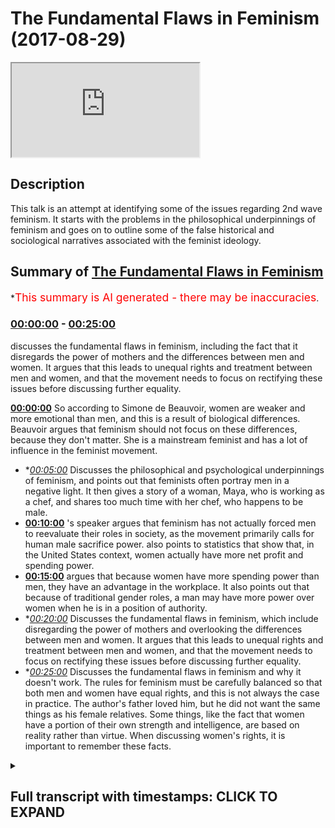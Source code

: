 # The Fundamental Flaws in Feminism (2017-08-29)

<iframe loading='lazy' src='https://www.youtube.com/embed/IKhIeCF1kPY'></iframe>

## Description

This talk is an attempt at identifying some of the issues regarding 2nd wave feminism. It starts with the problems in the  philosophical underpinnings of feminism and goes on to outline some of the false historical and sociological narratives associated with the feminist ideology.

## Summary of [The Fundamental Flaws in Feminism](https://www.youtube.com/watch?v=IKhIeCF1kPY)


*<span style="color:red; font-size:125%">This summary is AI generated - there may be inaccuracies</span>.

### [00:00:00](https://www.youtube.com/watch?v=IKhIeCF1kPY&t=0) - [00:25:00](https://www.youtube.com/watch?v=IKhIeCF1kPY&t=1500)

 discusses the fundamental flaws in feminism, including the fact that it disregards the power of mothers and the differences between men and women. It argues that this leads to unequal rights and treatment between men and women, and that the movement needs to focus on rectifying these issues before discussing further equality.

**[00:00:00](https://www.youtube.com/watch?v=IKhIeCF1kPY&t=0)** So according to Simone de Beauvoir, women are weaker and more emotional than men, and this is a result of biological differences. Beauvoir argues that feminism should not focus on these differences, because they don't matter. She is a mainstream feminist and has a lot of influence in the feminist movement.
* **[00:05:00](https://www.youtube.com/watch?v=IKhIeCF1kPY&t=300)* Discusses the philosophical and psychological underpinnings of feminism, and points out that feminists often portray men in a negative light. It then gives a story of a woman, Maya, who is working as a chef, and shares too much time with her chef, who happens to be male.
* **[00:10:00](https://www.youtube.com/watch?v=IKhIeCF1kPY&t=600)** 's speaker argues that feminism has not actually forced men to reevaluate their roles in society, as the movement primarily calls for human male sacrifice power. also points to statistics that show that, in the United States context, women actually have more net profit and spending power.
* **[00:15:00](https://www.youtube.com/watch?v=IKhIeCF1kPY&t=900)**  argues that because women have more spending power than men, they have an advantage in the workplace. It also points out that because of traditional gender roles, a man may have more power over women when he is in a position of authority.
* **[00:20:00](https://www.youtube.com/watch?v=IKhIeCF1kPY&t=1200)* Discusses the fundamental flaws in feminism, which include disregarding the power of mothers and overlooking the differences between men and women. It argues that this leads to unequal rights and treatment between men and women, and that the movement needs to focus on rectifying these issues before discussing further equality.
* **[00:25:00](https://www.youtube.com/watch?v=IKhIeCF1kPY&t=1500)* Discusses the fundamental flaws in feminism and why it doesn't work. The rules for feminism must be carefully balanced so that both men and women have equal rights, and this is not always the case in practice. The author's father loved him, but he did not want the same things as his female relatives. Some things, like the fact that women have a portion of their own strength and intelligence, are based on reality rather than virtue. When discussing women's rights, it is important to remember these facts.

<details><summary><h2>Full transcript with timestamps: CLICK TO EXPAND</h2></summary>

[0:00:03](https://youtu.be/IKhIeCF1kPY?t=3) so me also that he would you be  
[0:00:09](https://youtu.be/IKhIeCF1kPY?t=9) Authority Sweden is the most we're here  
[0:00:13](https://youtu.be/IKhIeCF1kPY?t=13) in Sweden obviously and it's the most  
[0:00:15](https://youtu.be/IKhIeCF1kPY?t=15) feministic country in the world  
[0:00:17](https://youtu.be/IKhIeCF1kPY?t=17) according to statistics let me just do  
[0:00:18](https://youtu.be/IKhIeCF1kPY?t=18) this as a matter of try to see what's  
[0:00:22](https://youtu.be/IKhIeCF1kPY?t=22) going on here put your hands up with  
[0:00:24](https://youtu.be/IKhIeCF1kPY?t=24) your families let's just okay let's get  
[0:00:35](https://youtu.be/IKhIeCF1kPY?t=35) started but I'm gonna read something out  
[0:00:37](https://youtu.be/IKhIeCF1kPY?t=37) ladies and gentlemen and we'll read  
[0:00:40](https://youtu.be/IKhIeCF1kPY?t=40) something now what I want you guys to do  
[0:00:43](https://youtu.be/IKhIeCF1kPY?t=43) are we to pay attention and I want you  
[0:00:47](https://youtu.be/IKhIeCF1kPY?t=47) to tell me whether you think what I'm  
[0:00:49](https://youtu.be/IKhIeCF1kPY?t=49) about to read out is sexist or not yeah  
[0:00:52](https://youtu.be/IKhIeCF1kPY?t=52) according to feminism are put into your  
[0:00:53](https://youtu.be/IKhIeCF1kPY?t=53) belief of feminism if you think I'm  
[0:00:56](https://youtu.be/IKhIeCF1kPY?t=56) about to read out a second story read  
[0:00:57](https://youtu.be/IKhIeCF1kPY?t=57) out if I say woman is more emotional  
[0:01:03](https://youtu.be/IKhIeCF1kPY?t=63) woman is more emotional nervous and  
[0:01:07](https://youtu.be/IKhIeCF1kPY?t=67) irritable and usually can manifest  
[0:01:10](https://youtu.be/IKhIeCF1kPY?t=70) serious psychological problems woman  
[0:01:15](https://youtu.be/IKhIeCF1kPY?t=75) have hormones which mean they are more  
[0:01:17](https://youtu.be/IKhIeCF1kPY?t=77) which way they have more stability and  
[0:01:20](https://youtu.be/IKhIeCF1kPY?t=80) less control make them more emotional  
[0:01:23](https://youtu.be/IKhIeCF1kPY?t=83) which is directly linked to vascular  
[0:01:25](https://youtu.be/IKhIeCF1kPY?t=85) variations palpitations redness and so  
[0:01:29](https://youtu.be/IKhIeCF1kPY?t=89) on and they are thus subject to  
[0:01:31](https://youtu.be/IKhIeCF1kPY?t=91) convulsive attacks Tears  
[0:01:33](https://youtu.be/IKhIeCF1kPY?t=93) nervous laughter hysterics woman is  
[0:01:36](https://youtu.be/IKhIeCF1kPY?t=96) weaker than man she has less muscular  
[0:01:40](https://youtu.be/IKhIeCF1kPY?t=100) strength fewer red blood cells a lesser  
[0:01:43](https://youtu.be/IKhIeCF1kPY?t=103) respiratory capacity she runs less  
[0:01:46](https://youtu.be/IKhIeCF1kPY?t=106) quickly lift  
[0:01:48](https://youtu.be/IKhIeCF1kPY?t=108) heavy weights there is practically no  
[0:01:50](https://youtu.be/IKhIeCF1kPY?t=110) sport in which she can compete with him  
[0:01:53](https://youtu.be/IKhIeCF1kPY?t=113) she cannot enter a fight with a man  
[0:01:57](https://youtu.be/IKhIeCF1kPY?t=117) added to that is instability lack of  
[0:02:00](https://youtu.be/IKhIeCF1kPY?t=120) control and fragility that we discussed  
[0:02:05](https://youtu.be/IKhIeCF1kPY?t=125) these are facts her grasp of the world  
[0:02:09](https://youtu.be/IKhIeCF1kPY?t=129) is thus more limited  
[0:02:13](https://youtu.be/IKhIeCF1kPY?t=133) chassé less firmness and perseverance in  
[0:02:16](https://youtu.be/IKhIeCF1kPY?t=136) the projects that she is also less able  
[0:02:19](https://youtu.be/IKhIeCF1kPY?t=139) to carry out my sense of my business  
[0:02:22](https://youtu.be/IKhIeCF1kPY?t=142) it sounds one as be honest it sounds  
[0:02:25](https://youtu.be/IKhIeCF1kPY?t=145) from a feministic perspective very  
[0:02:27](https://youtu.be/IKhIeCF1kPY?t=147) sexist but when you see who wrote this  
[0:02:30](https://youtu.be/IKhIeCF1kPY?t=150) it becomes quite interesting because the  
[0:02:33](https://youtu.be/IKhIeCF1kPY?t=153) person who wrote these things is Simone  
[0:02:37](https://youtu.be/IKhIeCF1kPY?t=157) de Beauvoir who wrote a book called the  
[0:02:39](https://youtu.be/IKhIeCF1kPY?t=159) second sex which is a French book which  
[0:02:41](https://youtu.be/IKhIeCF1kPY?t=161) is translated into many different  
[0:02:43](https://youtu.be/IKhIeCF1kPY?t=163) languages in 1949 sure Isis from page 42  
[0:02:47](https://youtu.be/IKhIeCF1kPY?t=167) to 46 47 you can look at this yourself  
[0:02:49](https://youtu.be/IKhIeCF1kPY?t=169) she's a feminist in fact not only any  
[0:02:50](https://youtu.be/IKhIeCF1kPY?t=170) feminists and not radical feminists for  
[0:02:53](https://youtu.be/IKhIeCF1kPY?t=173) she is a mainstream feminist which not  
[0:02:57](https://youtu.be/IKhIeCF1kPY?t=177) only laid the groundwork for other  
[0:03:02](https://youtu.be/IKhIeCF1kPY?t=182) feminists to come but she led thus the  
[0:03:06](https://youtu.be/IKhIeCF1kPY?t=186) erotic one philosophical underpinnings  
[0:03:08](https://youtu.be/IKhIeCF1kPY?t=188) of you could say even all of feminism in  
[0:03:11](https://youtu.be/IKhIeCF1kPY?t=191) a second way she is very very  
[0:03:13](https://youtu.be/IKhIeCF1kPY?t=193) influential in the feminist movement so  
[0:03:15](https://youtu.be/IKhIeCF1kPY?t=195) why would she say these things I mean it  
[0:03:17](https://youtu.be/IKhIeCF1kPY?t=197) sounds like she's going against women in  
[0:03:19](https://youtu.be/IKhIeCF1kPY?t=199) if I said this as a man and not promised  
[0:03:22](https://youtu.be/IKhIeCF1kPY?t=202) or qualified the fact that it was a  
[0:03:24](https://youtu.be/IKhIeCF1kPY?t=204) woman who said it was actually a main  
[0:03:26](https://youtu.be/IKhIeCF1kPY?t=206) feminist I could be attacked but the  
[0:03:29](https://youtu.be/IKhIeCF1kPY?t=209) reason why she says this and her  
[0:03:31](https://youtu.be/IKhIeCF1kPY?t=211) argument is as follows am how argument  
[0:03:36](https://youtu.be/IKhIeCF1kPY?t=216) is yes and this is the argument of  
[0:03:38](https://youtu.be/IKhIeCF1kPY?t=218) feminism okay the argument is yes there  
[0:03:42](https://youtu.be/IKhIeCF1kPY?t=222) are biological differences between men  
[0:03:44](https://youtu.be/IKhIeCF1kPY?t=224) and women we agree men are stronger  
[0:03:46](https://youtu.be/IKhIeCF1kPY?t=226) women are more emotional we understand  
[0:03:49](https://youtu.be/IKhIeCF1kPY?t=229) that for the most part is a true  
[0:03:51](https://youtu.be/IKhIeCF1kPY?t=231) statement she says we know that but her  
[0:03:53](https://youtu.be/IKhIeCF1kPY?t=233) argument is as follows ladies and  
[0:03:54](https://youtu.be/IKhIeCF1kPY?t=234) gentlemen you must know the  
[0:03:57](https://youtu.be/IKhIeCF1kPY?t=237) or feminism especially second wave  
[0:03:59](https://youtu.be/IKhIeCF1kPY?t=239) feminism the argument yes there are  
[0:04:01](https://youtu.be/IKhIeCF1kPY?t=241) differences however it doesn't matter  
[0:04:06](https://youtu.be/IKhIeCF1kPY?t=246) this is basically the other and why  
[0:04:09](https://youtu.be/IKhIeCF1kPY?t=249) doesn't it matter okay  
[0:04:10](https://youtu.be/IKhIeCF1kPY?t=250) the feminists will argue and this is  
[0:04:13](https://youtu.be/IKhIeCF1kPY?t=253) exactly her argument there is and this  
[0:04:15](https://youtu.be/IKhIeCF1kPY?t=255) is going to be a little bit complicated  
[0:04:17](https://youtu.be/IKhIeCF1kPY?t=257) but try your best to understand okay  
[0:04:20](https://youtu.be/IKhIeCF1kPY?t=260) try your best understand in philosophy  
[0:04:23](https://youtu.be/IKhIeCF1kPY?t=263) there's something called existentialism  
[0:04:25](https://youtu.be/IKhIeCF1kPY?t=265) and there's something called  
[0:04:27](https://youtu.be/IKhIeCF1kPY?t=267) essentialism okay so complicated  
[0:04:30](https://youtu.be/IKhIeCF1kPY?t=270) essentialism is the fact that you have  
[0:04:34](https://youtu.be/IKhIeCF1kPY?t=274) certain characteristics  
[0:04:35](https://youtu.be/IKhIeCF1kPY?t=275) it could be biological it could be  
[0:04:37](https://youtu.be/IKhIeCF1kPY?t=277) spiritual it could be whatever  
[0:04:39](https://youtu.be/IKhIeCF1kPY?t=279) characteristics that are part of you as  
[0:04:41](https://youtu.be/IKhIeCF1kPY?t=281) a human being  
[0:04:41](https://youtu.be/IKhIeCF1kPY?t=281) and your function is a result of those  
[0:04:46](https://youtu.be/IKhIeCF1kPY?t=286) things which are endowed to you they're  
[0:04:48](https://youtu.be/IKhIeCF1kPY?t=288) things that you have yet exist actualism  
[0:04:52](https://youtu.be/IKhIeCF1kPY?t=292) is the idea that you have to kind of  
[0:04:54](https://youtu.be/IKhIeCF1kPY?t=294) make your own purpose in life  
[0:04:56](https://youtu.be/IKhIeCF1kPY?t=296) this objective is your purpose in life  
[0:04:58](https://youtu.be/IKhIeCF1kPY?t=298) yeah so essentialism is that you act  
[0:05:01](https://youtu.be/IKhIeCF1kPY?t=301) according to what your your composition  
[0:05:04](https://youtu.be/IKhIeCF1kPY?t=304) is your essential composition and  
[0:05:07](https://youtu.be/IKhIeCF1kPY?t=307) existentialism as you make your own  
[0:05:09](https://youtu.be/IKhIeCF1kPY?t=309) purpose you make your own subjective  
[0:05:11](https://youtu.be/IKhIeCF1kPY?t=311) purpose and this is especially on Paul  
[0:05:15](https://youtu.be/IKhIeCF1kPY?t=315) Sartre exists tension is among other  
[0:05:16](https://youtu.be/IKhIeCF1kPY?t=316) people the feminist movement and the  
[0:05:20](https://youtu.be/IKhIeCF1kPY?t=320) philosophy the philosophy of feminism is  
[0:05:23](https://youtu.be/IKhIeCF1kPY?t=323) based really on intersectionality which  
[0:05:24](https://youtu.be/IKhIeCF1kPY?t=324) means we don't care about the  
[0:05:26](https://youtu.be/IKhIeCF1kPY?t=326) differences between man and woman for  
[0:05:28](https://youtu.be/IKhIeCF1kPY?t=328) the most part which are biological or  
[0:05:31](https://youtu.be/IKhIeCF1kPY?t=331) emotional or psychological despite those  
[0:05:33](https://youtu.be/IKhIeCF1kPY?t=333) differences there should be equality  
[0:05:35](https://youtu.be/IKhIeCF1kPY?t=335) gender status understanding yet despite  
[0:05:39](https://youtu.be/IKhIeCF1kPY?t=339) those differences there should be  
[0:05:40](https://youtu.be/IKhIeCF1kPY?t=340) equality but the question will come  
[0:05:42](https://youtu.be/IKhIeCF1kPY?t=342) first question we have a right to ask as  
[0:05:44](https://youtu.be/IKhIeCF1kPY?t=344) critical thinkers never write to us as  
[0:05:47](https://youtu.be/IKhIeCF1kPY?t=347) question why why should we follow  
[0:05:52](https://youtu.be/IKhIeCF1kPY?t=352) something subjective and why should we  
[0:05:57](https://youtu.be/IKhIeCF1kPY?t=357) disregard the essential properties of  
[0:05:59](https://youtu.be/IKhIeCF1kPY?t=359) things why should we disregard the  
[0:06:01](https://youtu.be/IKhIeCF1kPY?t=361) differences between men and women  
[0:06:03](https://youtu.be/IKhIeCF1kPY?t=363) why what proof do you have of that  
[0:06:05](https://youtu.be/IKhIeCF1kPY?t=365) what's the reason for that what's the  
[0:06:07](https://youtu.be/IKhIeCF1kPY?t=367) logic behind it and there are questions  
[0:06:12](https://youtu.be/IKhIeCF1kPY?t=372) that you could ask wouldn't it mean you  
[0:06:14](https://youtu.be/IKhIeCF1kPY?t=374) can ask is it the case is it possible  
[0:06:16](https://youtu.be/IKhIeCF1kPY?t=376) that when you strip men and women from  
[0:06:19](https://youtu.be/IKhIeCF1kPY?t=379) Delos a paternal / maternal instinct  
[0:06:21](https://youtu.be/IKhIeCF1kPY?t=381) meaning a man's what psychological of to  
[0:06:25](https://youtu.be/IKhIeCF1kPY?t=385) be a father or mother's want to be a  
[0:06:27](https://youtu.be/IKhIeCF1kPY?t=387) mother and you strip them away from  
[0:06:29](https://youtu.be/IKhIeCF1kPY?t=389) these notions would that have an effect  
[0:06:31](https://youtu.be/IKhIeCF1kPY?t=391) on them cycling these are saying if  
[0:06:35](https://youtu.be/IKhIeCF1kPY?t=395) you're saying that children sorry if  
[0:06:38](https://youtu.be/IKhIeCF1kPY?t=398) you're saying that your essence your  
[0:06:40](https://youtu.be/IKhIeCF1kPY?t=400) biological essence is not really we  
[0:06:42](https://youtu.be/IKhIeCF1kPY?t=402) don't care about it so long as equality  
[0:06:45](https://youtu.be/IKhIeCF1kPY?t=405) is oh so much footage is concerned the  
[0:06:47](https://youtu.be/IKhIeCF1kPY?t=407) question is why  
[0:06:48](https://youtu.be/IKhIeCF1kPY?t=408) now here's another point de Beauvoir the  
[0:06:52](https://youtu.be/IKhIeCF1kPY?t=412) same woman  
[0:06:52](https://youtu.be/IKhIeCF1kPY?t=412) and this is why personally I cannot  
[0:06:55](https://youtu.be/IKhIeCF1kPY?t=415) identify with feminism I'll tell you the  
[0:06:57](https://youtu.be/IKhIeCF1kPY?t=417) reason because of these things she  
[0:07:00](https://youtu.be/IKhIeCF1kPY?t=420) paints a picture of males men males not  
[0:07:04](https://youtu.be/IKhIeCF1kPY?t=424) just males in the human species but  
[0:07:06](https://youtu.be/IKhIeCF1kPY?t=426) males everywhere as actually inheriting  
[0:07:10](https://youtu.be/IKhIeCF1kPY?t=430) a kind of original sin or finger man let  
[0:07:12](https://youtu.be/IKhIeCF1kPY?t=432) me say where she writes talking about  
[0:07:15](https://youtu.be/IKhIeCF1kPY?t=435) mammals she goes the most concrete and  
[0:07:17](https://youtu.be/IKhIeCF1kPY?t=437) most individual life life is found in  
[0:07:19](https://youtu.be/IKhIeCF1kPY?t=439) mammals the split of the two vital  
[0:07:20](https://youtu.be/IKhIeCF1kPY?t=440) moments maintaining and creating takes  
[0:07:22](https://youtu.be/IKhIeCF1kPY?t=442) place definitively in the separation of  
[0:07:23](https://youtu.be/IKhIeCF1kPY?t=443) the sexes it is branching out and  
[0:07:25](https://youtu.be/IKhIeCF1kPY?t=445) considering marching out only in  
[0:07:28](https://youtu.be/IKhIeCF1kPY?t=448) vertebrates the mothers has the closest  
[0:07:30](https://youtu.be/IKhIeCF1kPY?t=450) connection to her offspring while the  
[0:07:31](https://youtu.be/IKhIeCF1kPY?t=451) father is more interested the whole  
[0:07:34](https://youtu.be/IKhIeCF1kPY?t=454) organism of the female is adapted to and  
[0:07:36](https://youtu.be/IKhIeCF1kPY?t=456) determined by the servitude of maternity  
[0:07:38](https://youtu.be/IKhIeCF1kPY?t=458) while sexual promotive is the interest  
[0:07:39](https://youtu.be/IKhIeCF1kPY?t=459) of the male mimicking Annie she say  
[0:07:42](https://youtu.be/IKhIeCF1kPY?t=462) males by nature wanted to an email by  
[0:07:44](https://youtu.be/IKhIeCF1kPY?t=464) nature not just human beings but  
[0:07:46](https://youtu.be/IKhIeCF1kPY?t=466) generally they want to they're by nature  
[0:07:49](https://youtu.be/IKhIeCF1kPY?t=469) yeah dominating they put women in  
[0:07:52](https://youtu.be/IKhIeCF1kPY?t=472) servitude positions we have to change  
[0:07:54](https://youtu.be/IKhIeCF1kPY?t=474) that you understand so what we have to  
[0:07:57](https://youtu.be/IKhIeCF1kPY?t=477) accept as men if you want to be  
[0:07:58](https://youtu.be/IKhIeCF1kPY?t=478) now you have to accept that you are born  
[0:08:01](https://youtu.be/IKhIeCF1kPY?t=481) as an oppressor by nature you're born as  
[0:08:05](https://youtu.be/IKhIeCF1kPY?t=485) a bad man just by virtue of being a male  
[0:08:09](https://youtu.be/IKhIeCF1kPY?t=489) that you have a prerogative  
[0:08:11](https://youtu.be/IKhIeCF1kPY?t=491) which means you you're going to want to  
[0:08:12](https://youtu.be/IKhIeCF1kPY?t=492) suppress a woman and in whatever which  
[0:08:15](https://youtu.be/IKhIeCF1kPY?t=495) way this is the kind of thing that  
[0:08:17](https://youtu.be/IKhIeCF1kPY?t=497) Simone de Beauvoir is trying to espouse  
[0:08:19](https://youtu.be/IKhIeCF1kPY?t=499) so the question here really is is this  
[0:08:23](https://youtu.be/IKhIeCF1kPY?t=503) substantiated psychologically  
[0:08:26](https://youtu.be/IKhIeCF1kPY?t=506) philosophically emotionally and  
[0:08:27](https://youtu.be/IKhIeCF1kPY?t=507) economically another thing could be this  
[0:08:30](https://youtu.be/IKhIeCF1kPY?t=510) and this is something I really want to  
[0:08:31](https://youtu.be/IKhIeCF1kPY?t=511) work because we talked about number one  
[0:08:33](https://youtu.be/IKhIeCF1kPY?t=513) the philosophical underpinnings of  
[0:08:35](https://youtu.be/IKhIeCF1kPY?t=515) feminism and the psychological  
[0:08:37](https://youtu.be/IKhIeCF1kPY?t=517) ramifications of it but a secondary  
[0:08:39](https://youtu.be/IKhIeCF1kPY?t=519) question are you guys with me yeah a  
[0:08:42](https://youtu.be/IKhIeCF1kPY?t=522) secondary question is has feminism  
[0:08:45](https://youtu.be/IKhIeCF1kPY?t=525) misinterpreted history come tell me so  
[0:08:49](https://youtu.be/IKhIeCF1kPY?t=529) yourself ma'am I want you to I'm gonna  
[0:08:50](https://youtu.be/IKhIeCF1kPY?t=530) give you a story let's make this total  
[0:08:53](https://youtu.be/IKhIeCF1kPY?t=533) more the story before we make the story  
[0:08:56](https://youtu.be/IKhIeCF1kPY?t=536) I want to say something one of the  
[0:08:57](https://youtu.be/IKhIeCF1kPY?t=537) things that feminism says and if you  
[0:08:59](https://youtu.be/IKhIeCF1kPY?t=539) look at almost any book of the second  
[0:09:01](https://youtu.be/IKhIeCF1kPY?t=541) wave one thing is common which is that  
[0:09:04](https://youtu.be/IKhIeCF1kPY?t=544) mothers wives their servants or slaves  
[0:09:07](https://youtu.be/IKhIeCF1kPY?t=547) Simone Simone de Beauvoir actually pulls  
[0:09:10](https://youtu.be/IKhIeCF1kPY?t=550) them slaves if you're a mother or if  
[0:09:12](https://youtu.be/IKhIeCF1kPY?t=552) you're a wife you are safe yes why  
[0:09:15](https://youtu.be/IKhIeCF1kPY?t=555) because you're in the house yeah you're  
[0:09:18](https://youtu.be/IKhIeCF1kPY?t=558) doing all the work of that man all right  
[0:09:20](https://youtu.be/IKhIeCF1kPY?t=560) good you're cooking for him you're  
[0:09:22](https://youtu.be/IKhIeCF1kPY?t=562) cleaning for him you know getting paid  
[0:09:23](https://youtu.be/IKhIeCF1kPY?t=563) for it okay you're a slave you're  
[0:09:26](https://youtu.be/IKhIeCF1kPY?t=566) looking after his children  
[0:09:28](https://youtu.be/IKhIeCF1kPY?t=568) you are a slave this is the feminist  
[0:09:31](https://youtu.be/IKhIeCF1kPY?t=571) narrative okay let me give you a story  
[0:09:36](https://youtu.be/IKhIeCF1kPY?t=576) imagine we have a woman what's the  
[0:09:38](https://youtu.be/IKhIeCF1kPY?t=578) popular Swedish name for almond given  
[0:09:46](https://youtu.be/IKhIeCF1kPY?t=586) that let's go with the chef's preference  
[0:09:48](https://youtu.be/IKhIeCF1kPY?t=588) is this actually alright come on Maya  
[0:09:51](https://youtu.be/IKhIeCF1kPY?t=591) and I share too much time with this  
[0:10:03](https://youtu.be/IKhIeCF1kPY?t=603) guy's so I'm is a popular feminist name  
[0:10:12](https://youtu.be/IKhIeCF1kPY?t=612) woman's name let's say you guys okay  
[0:10:15](https://youtu.be/IKhIeCF1kPY?t=615) listen to this I know she's at home now  
[0:10:19](https://youtu.be/IKhIeCF1kPY?t=619) yeah she has a husband and feels obliged  
[0:10:24](https://youtu.be/IKhIeCF1kPY?t=624) and in this context is a story should to  
[0:10:27](https://youtu.be/IKhIeCF1kPY?t=627) go out and work for her husband she has  
[0:10:30](https://youtu.be/IKhIeCF1kPY?t=630) to make the money in the house yeah the  
[0:10:32](https://youtu.be/IKhIeCF1kPY?t=632) husband stays home his name is Oliver  
[0:10:35](https://youtu.be/IKhIeCF1kPY?t=635) okay Oliver stays at home and Isaac is  
[0:10:43](https://youtu.be/IKhIeCF1kPY?t=643) the one who's making the money yes she  
[0:10:46](https://youtu.be/IKhIeCF1kPY?t=646) spends the money on her husband and the  
[0:10:48](https://youtu.be/IKhIeCF1kPY?t=648) children okay now a big siren is there  
[0:10:56](https://youtu.be/IKhIeCF1kPY?t=656) yeah and it is a big servant and it says  
[0:10:58](https://youtu.be/IKhIeCF1kPY?t=658) that there is a war going on and a lot  
[0:11:02](https://youtu.be/IKhIeCF1kPY?t=662) has to go out and all of the women and  
[0:11:05](https://youtu.be/IKhIeCF1kPY?t=665) society have to go out by force and  
[0:11:07](https://youtu.be/IKhIeCF1kPY?t=667) fight for the lives of the men okay they  
[0:11:12](https://youtu.be/IKhIeCF1kPY?t=672) have to go out she has to go and fight  
[0:11:14](https://youtu.be/IKhIeCF1kPY?t=674) for the lives of the men by force not  
[0:11:16](https://youtu.be/IKhIeCF1kPY?t=676) just as not an option she has to fight  
[0:11:18](https://youtu.be/IKhIeCF1kPY?t=678) for them Anna works in a coal mining  
[0:11:21](https://youtu.be/IKhIeCF1kPY?t=681) place you know the coal mining when you  
[0:11:23](https://youtu.be/IKhIeCF1kPY?t=683) go underneath and you train and every  
[0:11:25](https://youtu.be/IKhIeCF1kPY?t=685) time man is in that place rocks day for  
[0:11:29](https://youtu.be/IKhIeCF1kPY?t=689) me Anna they fought you know big rocks  
[0:11:33](https://youtu.be/IKhIeCF1kPY?t=693) so Anna's everyday she's at risk of  
[0:11:35](https://youtu.be/IKhIeCF1kPY?t=695) death anna has a friend called Lizzie  
[0:11:39](https://youtu.be/IKhIeCF1kPY?t=699) and she works in a garbage you know  
[0:11:42](https://youtu.be/IKhIeCF1kPY?t=702) cleaning garbage and she has lots of  
[0:11:45](https://youtu.be/IKhIeCF1kPY?t=705) problems hernia this  
[0:11:48](https://youtu.be/IKhIeCF1kPY?t=708) Anna goes back to her husband Oliver and  
[0:11:52](https://youtu.be/IKhIeCF1kPY?t=712) Oliver says to Haman you know I believe  
[0:11:55](https://youtu.be/IKhIeCF1kPY?t=715) I'm a slave in this relationship you  
[0:11:59](https://youtu.be/IKhIeCF1kPY?t=719) know you have all the power you're going  
[0:12:04](https://youtu.be/IKhIeCF1kPY?t=724) out there making all the money and you  
[0:12:10](https://youtu.be/IKhIeCF1kPY?t=730) have all the power  
[0:12:11](https://youtu.be/IKhIeCF1kPY?t=731) I'm a slave but then Anna says listen  
[0:12:18](https://youtu.be/IKhIeCF1kPY?t=738) actually I don't think that's right I  
[0:12:20](https://youtu.be/IKhIeCF1kPY?t=740) risk my life for this family how many  
[0:12:23](https://youtu.be/IKhIeCF1kPY?t=743) wars have we gone through I nearly died  
[0:12:26](https://youtu.be/IKhIeCF1kPY?t=746) in war Anna says and it goes on to say  
[0:12:30](https://youtu.be/IKhIeCF1kPY?t=750) the reason why I haven't got the finger  
[0:12:32](https://youtu.be/IKhIeCF1kPY?t=752) is because it was blown up by the enemy  
[0:12:34](https://youtu.be/IKhIeCF1kPY?t=754) in war Anna continues and Anna says in  
[0:12:42](https://youtu.be/IKhIeCF1kPY?t=762) fact all the money I make almost of at  
[0:12:46](https://youtu.be/IKhIeCF1kPY?t=766) least goes to you and the kids so how  
[0:12:49](https://youtu.be/IKhIeCF1kPY?t=769) can you be calling me a slave Oliver  
[0:12:52](https://youtu.be/IKhIeCF1kPY?t=772) when it's more likely that I am the  
[0:12:54](https://youtu.be/IKhIeCF1kPY?t=774) slave Anna says I'm giving you all my  
[0:13:00](https://youtu.be/IKhIeCF1kPY?t=780) money most of my money and I come home  
[0:13:05](https://youtu.be/IKhIeCF1kPY?t=785) try it because I've lifted lots of heavy  
[0:13:07](https://youtu.be/IKhIeCF1kPY?t=787) stuff and you're telling me that you're  
[0:13:09](https://youtu.be/IKhIeCF1kPY?t=789) my slave if you're a slave to me  
[0:13:11](https://youtu.be/IKhIeCF1kPY?t=791) how does that even make sense I'm the  
[0:13:13](https://youtu.be/IKhIeCF1kPY?t=793) one doing all the work in this  
[0:13:14](https://youtu.be/IKhIeCF1kPY?t=794) relationship Solomon says no y'all doing  
[0:13:19](https://youtu.be/IKhIeCF1kPY?t=799) all the work and he has got point look  
[0:13:20](https://youtu.be/IKhIeCF1kPY?t=800) I'm not looking after the kids I'm doing  
[0:13:23](https://youtu.be/IKhIeCF1kPY?t=803) a bill cleaning and cooking yeah for  
[0:13:25](https://youtu.be/IKhIeCF1kPY?t=805) some didn't work so I'm Suzy I  
[0:13:26](https://youtu.be/IKhIeCF1kPY?t=806) appreciate actually you're right what I  
[0:13:30](https://youtu.be/IKhIeCF1kPY?t=810) just described him I've described the  
[0:13:33](https://youtu.be/IKhIeCF1kPY?t=813) reality of the feminist movement whereby  
[0:13:36](https://youtu.be/IKhIeCF1kPY?t=816) the feminist movement has forced us to  
[0:13:39](https://youtu.be/IKhIeCF1kPY?t=819) reevaluate the roles of women in society  
[0:13:44](https://youtu.be/IKhIeCF1kPY?t=824) but has not forced us to reevaluate the  
[0:13:47](https://youtu.be/IKhIeCF1kPY?t=827) roles of men in society  
[0:13:52](https://youtu.be/IKhIeCF1kPY?t=832) the feminist movement is a movement  
[0:13:54](https://youtu.be/IKhIeCF1kPY?t=834) which calls human male sacrifice power  
[0:14:01](https://youtu.be/IKhIeCF1kPY?t=841) there's an interesting book written by  
[0:14:04](https://youtu.be/IKhIeCF1kPY?t=844) his name is Warren Ferran and he wrote  
[0:14:08](https://youtu.be/IKhIeCF1kPY?t=848) the myth of male power a lot of the  
[0:14:09](https://youtu.be/IKhIeCF1kPY?t=849) statistics indicate why I'm saying him  
[0:14:12](https://youtu.be/IKhIeCF1kPY?t=852) whorl  
[0:14:13](https://youtu.be/IKhIeCF1kPY?t=853) farad he says in the book that according  
[0:14:17](https://youtu.be/IKhIeCF1kPY?t=857) to his research she wrote this book in  
[0:14:18](https://youtu.be/IKhIeCF1kPY?t=858) 93 and then in 2001 he kind of done a  
[0:14:20](https://youtu.be/IKhIeCF1kPY?t=860) second copy whatever so he's constantly  
[0:14:22](https://youtu.be/IKhIeCF1kPY?t=862) looking at the statistics he says first  
[0:14:25](https://youtu.be/IKhIeCF1kPY?t=865) and foremost men if you look at okay  
[0:14:29](https://youtu.be/IKhIeCF1kPY?t=869) because feminists will say but looked as  
[0:14:30](https://youtu.be/IKhIeCF1kPY?t=870) a gender gap it men make more than women  
[0:14:32](https://youtu.be/IKhIeCF1kPY?t=872) in work and this has lots of problems he  
[0:14:35](https://youtu.be/IKhIeCF1kPY?t=875) says this is not true and you know why  
[0:14:36](https://youtu.be/IKhIeCF1kPY?t=876) he says it's not true he says you're  
[0:14:38](https://youtu.be/IKhIeCF1kPY?t=878) comparing the wrong things why are you  
[0:14:39](https://youtu.be/IKhIeCF1kPY?t=879) comparing the fact that a man is making  
[0:14:43](https://youtu.be/IKhIeCF1kPY?t=883) more than a woman as a gross income and  
[0:14:45](https://youtu.be/IKhIeCF1kPY?t=885) not comparing the fact that women have  
[0:14:49](https://youtu.be/IKhIeCF1kPY?t=889) more as net profit and spending money  
[0:14:51](https://youtu.be/IKhIeCF1kPY?t=891) and he said using statistics and his  
[0:14:54](https://youtu.be/IKhIeCF1kPY?t=894) books and he confides in his and knows  
[0:14:55](https://youtu.be/IKhIeCF1kPY?t=895) of his books that actually the United  
[0:14:57](https://youtu.be/IKhIeCF1kPY?t=897) States context a woman have more net  
[0:15:00](https://youtu.be/IKhIeCF1kPY?t=900) spending power than men factor have  
[0:15:02](https://youtu.be/IKhIeCF1kPY?t=902) fourteen thousand pounds per year  
[0:15:03](https://youtu.be/IKhIeCF1kPY?t=903) fourteen thousand dollars between and  
[0:15:05](https://youtu.be/IKhIeCF1kPY?t=905) men have ten thousand so he shows that  
[0:15:08](https://youtu.be/IKhIeCF1kPY?t=908) even if you go now to anymore that the  
[0:15:12](https://youtu.be/IKhIeCF1kPY?t=912) majority of the world is tailoring  
[0:15:14](https://youtu.be/IKhIeCF1kPY?t=914) woman's preferences why because women  
[0:15:17](https://youtu.be/IKhIeCF1kPY?t=917) have more spending power so that repeat  
[0:15:19](https://youtu.be/IKhIeCF1kPY?t=919) the people the advertisers and the  
[0:15:20](https://youtu.be/IKhIeCF1kPY?t=920) companies they have to facilitate for  
[0:15:23](https://youtu.be/IKhIeCF1kPY?t=923) women in otherwise he says women are too  
[0:15:25](https://youtu.be/IKhIeCF1kPY?t=925) big businesses like bosses because they  
[0:15:29](https://youtu.be/IKhIeCF1kPY?t=929) are shaping spending habits and shaping  
[0:15:33](https://youtu.be/IKhIeCF1kPY?t=933) the products are being sold because  
[0:15:37](https://youtu.be/IKhIeCF1kPY?t=937) obviously demand equals supply did the  
[0:15:39](https://youtu.be/IKhIeCF1kPY?t=939) supply of this is economics it's basic  
[0:15:41](https://youtu.be/IKhIeCF1kPY?t=941) economics and he says also that the  
[0:15:45](https://youtu.be/IKhIeCF1kPY?t=945) draft distorted him up into drugs or the  
[0:15:48](https://youtu.be/IKhIeCF1kPY?t=948) obligatory military service if it had  
[0:15:51](https://youtu.be/IKhIeCF1kPY?t=951) been imposed upon women every feminist  
[0:15:53](https://youtu.be/IKhIeCF1kPY?t=953) would say this is something  
[0:15:54](https://youtu.be/IKhIeCF1kPY?t=954) cannot be tolerated because why happen  
[0:15:57](https://youtu.be/IKhIeCF1kPY?t=957) you force women to fight like me just in  
[0:15:59](https://youtu.be/IKhIeCF1kPY?t=959) the same way I would argue that you can  
[0:16:01](https://youtu.be/IKhIeCF1kPY?t=961) force men to do that for all of  
[0:16:04](https://youtu.be/IKhIeCF1kPY?t=964) civilization and all of the countries of  
[0:16:06](https://youtu.be/IKhIeCF1kPY?t=966) humanity I don't know one country in the  
[0:16:09](https://youtu.be/IKhIeCF1kPY?t=969) whole of human history which has forced  
[0:16:12](https://youtu.be/IKhIeCF1kPY?t=972) women to fight and die for men I don't  
[0:16:15](https://youtu.be/IKhIeCF1kPY?t=975) know our country no one and you can  
[0:16:19](https://youtu.be/IKhIeCF1kPY?t=979) compare this with slavery well lie if  
[0:16:22](https://youtu.be/IKhIeCF1kPY?t=982) anything is going to be slavery is this  
[0:16:24](https://youtu.be/IKhIeCF1kPY?t=984) slaves black slaves that worked in  
[0:16:27](https://youtu.be/IKhIeCF1kPY?t=987) American cotton picking farms picking  
[0:16:30](https://youtu.be/IKhIeCF1kPY?t=990) cotton and risking their lives are more  
[0:16:32](https://youtu.be/IKhIeCF1kPY?t=992) closely correlated to those men in war  
[0:16:35](https://youtu.be/IKhIeCF1kPY?t=995) who are dying for the future of their  
[0:16:37](https://youtu.be/IKhIeCF1kPY?t=997) countries which means that their women  
[0:16:39](https://youtu.be/IKhIeCF1kPY?t=999) and children will be protected there is  
[0:16:41](https://youtu.be/IKhIeCF1kPY?t=1001) more of a parallel with men's and men's  
[0:16:44](https://youtu.be/IKhIeCF1kPY?t=1004) jobs and occupations in slavery than  
[0:16:46](https://youtu.be/IKhIeCF1kPY?t=1006) there is with women's in slavery because  
[0:16:47](https://youtu.be/IKhIeCF1kPY?t=1007) there's more hazardous occupations 99%  
[0:16:50](https://youtu.be/IKhIeCF1kPY?t=1010) of hazardous occupations according to  
[0:16:52](https://youtu.be/IKhIeCF1kPY?t=1012) him 99% of 99% of hazardous occupations  
[0:17:02](https://youtu.be/IKhIeCF1kPY?t=1022) are occupied by men I want you to think  
[0:17:04](https://youtu.be/IKhIeCF1kPY?t=1024) about one thing in this way says in the  
[0:17:05](https://youtu.be/IKhIeCF1kPY?t=1025) book he says think about the fact that  
[0:17:07](https://youtu.be/IKhIeCF1kPY?t=1027) women occupy about 99 percent of safe  
[0:17:10](https://youtu.be/IKhIeCF1kPY?t=1030) occupations likes being a secretary yeah  
[0:17:13](https://youtu.be/IKhIeCF1kPY?t=1033) most as put into him in American context  
[0:17:16](https://youtu.be/IKhIeCF1kPY?t=1036) most equities are moving yeah if you go  
[0:17:17](https://youtu.be/IKhIeCF1kPY?t=1037) to a place the receptionist a second  
[0:17:19](https://youtu.be/IKhIeCF1kPY?t=1039) tradition a woman now I imagine now in  
[0:17:22](https://youtu.be/IKhIeCF1kPY?t=1042) her workplace this woman the ceilings  
[0:17:25](https://youtu.be/IKhIeCF1kPY?t=1045) are falling down the ceilings they're  
[0:17:27](https://youtu.be/IKhIeCF1kPY?t=1047) falling down once the feminist movement  
[0:17:30](https://youtu.be/IKhIeCF1kPY?t=1050) gonna do say listen how dare you put a  
[0:17:33](https://youtu.be/IKhIeCF1kPY?t=1053) woman in this position of hazardous  
[0:17:35](https://youtu.be/IKhIeCF1kPY?t=1055) situation then you know that women are  
[0:17:39](https://youtu.be/IKhIeCF1kPY?t=1059) part of this they make the largest  
[0:17:41](https://youtu.be/IKhIeCF1kPY?t=1061) constituents because the truancy agenda  
[0:17:43](https://youtu.be/IKhIeCF1kPY?t=1063) of this particular occupation how they  
[0:17:45](https://youtu.be/IKhIeCF1kPY?t=1065) put them in this position well no one  
[0:17:48](https://youtu.be/IKhIeCF1kPY?t=1068) ever says that when the rock falls from  
[0:17:49](https://youtu.be/IKhIeCF1kPY?t=1069) the mining from the place where that  
[0:17:51](https://youtu.be/IKhIeCF1kPY?t=1071) meant does mining  
[0:17:51](https://youtu.be/IKhIeCF1kPY?t=1071) why it was men expected to die for women  
[0:17:55](https://youtu.be/IKhIeCF1kPY?t=1075) . men are expected to die for women .  
[0:17:59](https://youtu.be/IKhIeCF1kPY?t=1079) don't tell us that men are we  
[0:18:03](https://youtu.be/IKhIeCF1kPY?t=1083) the oppressor here and that we have some  
[0:18:06](https://youtu.be/IKhIeCF1kPY?t=1086) original sin of being a man this is not  
[0:18:08](https://youtu.be/IKhIeCF1kPY?t=1088) what we're gonna accept well lights are  
[0:18:10](https://youtu.be/IKhIeCF1kPY?t=1090) unfair analysis all of a male history at  
[0:18:13](https://youtu.be/IKhIeCF1kPY?t=1093) all of history men have been protecting  
[0:18:14](https://youtu.be/IKhIeCF1kPY?t=1094) women that's what's happened if you want  
[0:18:17](https://youtu.be/IKhIeCF1kPY?t=1097) to call that protection oppression  
[0:18:20](https://youtu.be/IKhIeCF1kPY?t=1100) that's I believe impression that's the  
[0:18:23](https://youtu.be/IKhIeCF1kPY?t=1103) oppression  
[0:18:25](https://youtu.be/IKhIeCF1kPY?t=1105) now the argument listen are you denying  
[0:18:29](https://youtu.be/IKhIeCF1kPY?t=1109) the fact that a woman is unpaid yes I'm  
[0:18:31](https://youtu.be/IKhIeCF1kPY?t=1111) denying to actually because she gets  
[0:18:33](https://youtu.be/IKhIeCF1kPY?t=1113) paid more than the man if you look at  
[0:18:34](https://youtu.be/IKhIeCF1kPY?t=1114) the economic indicators she gets given  
[0:18:36](https://youtu.be/IKhIeCF1kPY?t=1116) more by the man he works gives it to the  
[0:18:38](https://youtu.be/IKhIeCF1kPY?t=1118) woman now not all the time was a bad man  
[0:18:41](https://youtu.be/IKhIeCF1kPY?t=1121) maybe maybe here in Sweden now don't do  
[0:18:43](https://youtu.be/IKhIeCF1kPY?t=1123) this kind of things but this is the way  
[0:18:45](https://youtu.be/IKhIeCF1kPY?t=1125) the civilization has been working for  
[0:18:47](https://youtu.be/IKhIeCF1kPY?t=1127) the last eight thousand nine thousand  
[0:18:50](https://youtu.be/IKhIeCF1kPY?t=1130) years for the most part this is the  
[0:18:52](https://youtu.be/IKhIeCF1kPY?t=1132) reality okay having said this it's  
[0:18:56](https://youtu.be/IKhIeCF1kPY?t=1136) really important to ask a question what  
[0:18:58](https://youtu.be/IKhIeCF1kPY?t=1138) a man is in a position this in today's I  
[0:19:00](https://youtu.be/IKhIeCF1kPY?t=1140) want to give another snart if a man is  
[0:19:02](https://youtu.be/IKhIeCF1kPY?t=1142) in a position and this is something  
[0:19:03](https://youtu.be/IKhIeCF1kPY?t=1143) pharaoh says those bells in his book if  
[0:19:05](https://youtu.be/IKhIeCF1kPY?t=1145) a man is evolution is working in a small  
[0:19:07](https://youtu.be/IKhIeCF1kPY?t=1147) business yeah man working small business  
[0:19:09](https://youtu.be/IKhIeCF1kPY?t=1149) I don't know what the disappearance we  
[0:19:11](https://youtu.be/IKhIeCF1kPY?t=1151) do IP products okay  
[0:19:14](https://youtu.be/IKhIeCF1kPY?t=1154) Sony Ericsson or something like that  
[0:19:15](https://youtu.be/IKhIeCF1kPY?t=1155) he's working and now he's in Sony  
[0:19:18](https://youtu.be/IKhIeCF1kPY?t=1158) Ericsson office and now there are a  
[0:19:20](https://youtu.be/IKhIeCF1kPY?t=1160) certain amount of women and a lot of  
[0:19:22](https://youtu.be/IKhIeCF1kPY?t=1162) people are underneath you say he's a  
[0:19:24](https://youtu.be/IKhIeCF1kPY?t=1164) supervisor he's supervising two people  
[0:19:26](https://youtu.be/IKhIeCF1kPY?t=1166) in his office his boss comes to it says  
[0:19:28](https://youtu.be/IKhIeCF1kPY?t=1168) listen tomorrow you're gonna supervise  
[0:19:30](https://youtu.be/IKhIeCF1kPY?t=1170) cool people yeah so now we've expanded  
[0:19:33](https://youtu.be/IKhIeCF1kPY?t=1173) your your wallet responsibilities you're  
[0:19:35](https://youtu.be/IKhIeCF1kPY?t=1175) not gonna just supervise two people  
[0:19:36](https://youtu.be/IKhIeCF1kPY?t=1176) you're gonna supervise  
[0:19:37](https://youtu.be/IKhIeCF1kPY?t=1177) four people yeah what we put your hands  
[0:19:41](https://youtu.be/IKhIeCF1kPY?t=1181) up if you would see that this is more  
[0:19:42](https://youtu.be/IKhIeCF1kPY?t=1182) power to given to the man be honest has  
[0:19:44](https://youtu.be/IKhIeCF1kPY?t=1184) the man now got more power it's got more  
[0:19:46](https://youtu.be/IKhIeCF1kPY?t=1186) power yeah because now he's supervising  
[0:19:47](https://youtu.be/IKhIeCF1kPY?t=1187) no people okay if a woman has more  
[0:19:51](https://youtu.be/IKhIeCF1kPY?t=1191) children  
[0:19:53](https://youtu.be/IKhIeCF1kPY?t=1193) is she supervising more according to the  
[0:19:56](https://youtu.be/IKhIeCF1kPY?t=1196) traditional roles if she was the  
[0:19:58](https://youtu.be/IKhIeCF1kPY?t=1198) traditional mother in the house  
[0:19:59](https://youtu.be/IKhIeCF1kPY?t=1199) housewife she'd be supervising more  
[0:20:01](https://youtu.be/IKhIeCF1kPY?t=1201) people and using the same logic you  
[0:20:03](https://youtu.be/IKhIeCF1kPY?t=1203) should say she has no power she has no  
[0:20:07](https://youtu.be/IKhIeCF1kPY?t=1207) power because now she's supervising more  
[0:20:09](https://youtu.be/IKhIeCF1kPY?t=1209) people but that's not recognized by  
[0:20:11](https://youtu.be/IKhIeCF1kPY?t=1211) feminism basically the role and  
[0:20:14](https://youtu.be/IKhIeCF1kPY?t=1214) influence  
[0:20:14](https://youtu.be/IKhIeCF1kPY?t=1214) power of mothers is disregarded by the  
[0:20:17](https://youtu.be/IKhIeCF1kPY?t=1217) feminist movement mothers are powerful  
[0:20:19](https://youtu.be/IKhIeCF1kPY?t=1219) agents in society which shape society in  
[0:20:22](https://youtu.be/IKhIeCF1kPY?t=1222) ways which cannot be measured that is  
[0:20:26](https://youtu.be/IKhIeCF1kPY?t=1226) the reason why when a man his power is  
[0:20:31](https://youtu.be/IKhIeCF1kPY?t=1231) referred to in economic terms and the  
[0:20:34](https://youtu.be/IKhIeCF1kPY?t=1234) invisible economy of the lava in the  
[0:20:35](https://youtu.be/IKhIeCF1kPY?t=1235) home is never mentioned a woman has more  
[0:20:39](https://youtu.be/IKhIeCF1kPY?t=1239) power in most cases in most even Western  
[0:20:41](https://youtu.be/IKhIeCF1kPY?t=1241) countries she can change the kids views  
[0:20:43](https://youtu.be/IKhIeCF1kPY?t=1243) so she can aid the Canadian father she  
[0:20:45](https://youtu.be/IKhIeCF1kPY?t=1245) had the power to do that and there are  
[0:20:48](https://youtu.be/IKhIeCF1kPY?t=1248) cases upon cases upon cases upon cases  
[0:20:50](https://youtu.be/IKhIeCF1kPY?t=1250) of women doing that in many of the  
[0:20:53](https://youtu.be/IKhIeCF1kPY?t=1253) Western civilized countries which by the  
[0:20:55](https://youtu.be/IKhIeCF1kPY?t=1255) way famous women in custodian cosmogonic  
[0:21:00](https://youtu.be/IKhIeCF1kPY?t=1260) custody and things like that now saying  
[0:21:01](https://youtu.be/IKhIeCF1kPY?t=1261) it shouldn't bother I'm just making the  
[0:21:03](https://youtu.be/IKhIeCF1kPY?t=1263) point that if it was equality wouldn't  
[0:21:05](https://youtu.be/IKhIeCF1kPY?t=1265) be like that if it was actually equality  
[0:21:07](https://youtu.be/IKhIeCF1kPY?t=1267) feminists who be against this because  
[0:21:08](https://youtu.be/IKhIeCF1kPY?t=1268) the Equality should be everything is the  
[0:21:09](https://youtu.be/IKhIeCF1kPY?t=1269) same  
[0:21:10](https://youtu.be/IKhIeCF1kPY?t=1270) the man is actually fathers the same as  
[0:21:12](https://youtu.be/IKhIeCF1kPY?t=1272) the mother according to feminism and  
[0:21:14](https://youtu.be/IKhIeCF1kPY?t=1274) it's not obviously we know that's not  
[0:21:15](https://youtu.be/IKhIeCF1kPY?t=1275) true because we believe in a kind of  
[0:21:18](https://youtu.be/IKhIeCF1kPY?t=1278) essentialism we accept the kind of  
[0:21:20](https://youtu.be/IKhIeCF1kPY?t=1280) biological determinism we accept our a  
[0:21:22](https://youtu.be/IKhIeCF1kPY?t=1282) she she's the one who had them in there  
[0:21:24](https://youtu.be/IKhIeCF1kPY?t=1284) in the room for nine months or her loom  
[0:21:26](https://youtu.be/IKhIeCF1kPY?t=1286) and then she gave birth and she's  
[0:21:27](https://youtu.be/IKhIeCF1kPY?t=1287) breastfeeding she deserves more rights  
[0:21:28](https://youtu.be/IKhIeCF1kPY?t=1288) in this regard but if you're a feminist  
[0:21:30](https://youtu.be/IKhIeCF1kPY?t=1290) you can't say that because actually as a  
[0:21:32](https://youtu.be/IKhIeCF1kPY?t=1292) feminist you can only say that they  
[0:21:34](https://youtu.be/IKhIeCF1kPY?t=1294) should be equal no matter what as  
[0:21:36](https://youtu.be/IKhIeCF1kPY?t=1296) negotiated in her book she goes to 15  
[0:21:39](https://youtu.be/IKhIeCF1kPY?t=1299) stages of feminism she's number one is  
[0:21:40](https://youtu.be/IKhIeCF1kPY?t=1300) that what you could no matter what and  
[0:21:42](https://youtu.be/IKhIeCF1kPY?t=1302) so yeah even as a mother you equal if  
[0:21:45](https://youtu.be/IKhIeCF1kPY?t=1305) you've demoted yourself you've made  
[0:21:48](https://youtu.be/IKhIeCF1kPY?t=1308) yourself lower why have you done this  
[0:21:49](https://youtu.be/IKhIeCF1kPY?t=1309) yourself because you believe in  
[0:21:52](https://youtu.be/IKhIeCF1kPY?t=1312) existentialism you believe in your own  
[0:21:53](https://youtu.be/IKhIeCF1kPY?t=1313) subjective morality which you have  
[0:21:55](https://youtu.be/IKhIeCF1kPY?t=1315) invented you've disregarded the science  
[0:21:57](https://youtu.be/IKhIeCF1kPY?t=1317) in this regard the psychology is  
[0:21:58](https://youtu.be/IKhIeCF1kPY?t=1318) regarded as the sociology economics and  
[0:22:01](https://youtu.be/IKhIeCF1kPY?t=1321) you now want to superimpose an  
[0:22:03](https://youtu.be/IKhIeCF1kPY?t=1323) idealistic understanding of society and  
[0:22:06](https://youtu.be/IKhIeCF1kPY?t=1326) asper and egalitarian view and by the  
[0:22:09](https://youtu.be/IKhIeCF1kPY?t=1329) way is a lot of big words I'm sorry for  
[0:22:10](https://youtu.be/IKhIeCF1kPY?t=1330) you to understand but the point really  
[0:22:13](https://youtu.be/IKhIeCF1kPY?t=1333) is this the point is has feminism  
[0:22:18](https://youtu.be/IKhIeCF1kPY?t=1338) therefore  
[0:22:19](https://youtu.be/IKhIeCF1kPY?t=1339) failed to consider men's roles and my  
[0:22:24](https://youtu.be/IKhIeCF1kPY?t=1344) answer is yes now the point is the point  
[0:22:28](https://youtu.be/IKhIeCF1kPY?t=1348) I want to make to you guys is these are  
[0:22:30](https://youtu.be/IKhIeCF1kPY?t=1350) the questions were gonna ask  
[0:22:31](https://youtu.be/IKhIeCF1kPY?t=1351) we're gonna be asks lots of questions  
[0:22:33](https://youtu.be/IKhIeCF1kPY?t=1353) regarding women's rights because we  
[0:22:35](https://youtu.be/IKhIeCF1kPY?t=1355) would go around and they don't we go  
[0:22:37](https://youtu.be/IKhIeCF1kPY?t=1357) around and I would tell me about 70 to  
[0:22:39](https://youtu.be/IKhIeCF1kPY?t=1359) 80 percent of the questions that people  
[0:22:41](https://youtu.be/IKhIeCF1kPY?t=1361) ask about Islam why is a woman not  
[0:22:44](https://youtu.be/IKhIeCF1kPY?t=1364) allowed to young you have four husbands  
[0:22:46](https://youtu.be/IKhIeCF1kPY?t=1366) or why is it the case that you know a  
[0:22:47](https://youtu.be/IKhIeCF1kPY?t=1367) man can divorce easier than Norman why  
[0:22:49](https://youtu.be/IKhIeCF1kPY?t=1369) why why why because we don't believe in  
[0:22:53](https://youtu.be/IKhIeCF1kPY?t=1373) any we don't believe in absolute  
[0:22:55](https://youtu.be/IKhIeCF1kPY?t=1375) equality we believe in a general  
[0:22:57](https://youtu.be/IKhIeCF1kPY?t=1377) equality and that is more tenable if you  
[0:23:02](https://youtu.be/IKhIeCF1kPY?t=1382) say because the purpose having them  
[0:23:03](https://youtu.be/IKhIeCF1kPY?t=1383) under Section 5 for Jackie  
[0:23:05](https://youtu.be/IKhIeCF1kPY?t=1385) he said solid that certainly men are  
[0:23:07](https://youtu.be/IKhIeCF1kPY?t=1387) people to women he said this however is  
[0:23:10](https://youtu.be/IKhIeCF1kPY?t=1390) generally the case we have exceptions in  
[0:23:12](https://youtu.be/IKhIeCF1kPY?t=1392) inheritance we have exceptions in  
[0:23:14](https://youtu.be/IKhIeCF1kPY?t=1394) marriage in isn't it if you don't want  
[0:23:16](https://youtu.be/IKhIeCF1kPY?t=1396) there to be exceptions  
[0:23:17](https://youtu.be/IKhIeCF1kPY?t=1397) you will fall you will have problems in  
[0:23:20](https://youtu.be/IKhIeCF1kPY?t=1400) society you can't say anything about  
[0:23:23](https://youtu.be/IKhIeCF1kPY?t=1403) maternity we should abolish it this is  
[0:23:25](https://youtu.be/IKhIeCF1kPY?t=1405) the reality  
[0:23:26](https://youtu.be/IKhIeCF1kPY?t=1406) so what I'm saying here is this  
[0:23:28](https://youtu.be/IKhIeCF1kPY?t=1408) narrative of men are the oppressors and  
[0:23:29](https://youtu.be/IKhIeCF1kPY?t=1409) the slave owners where women are the  
[0:23:31](https://youtu.be/IKhIeCF1kPY?t=1411) oppressed and the under and the slaves  
[0:23:34](https://youtu.be/IKhIeCF1kPY?t=1414) this has to be broken before we can  
[0:23:36](https://youtu.be/IKhIeCF1kPY?t=1416) discuss anything else we can't talk  
[0:23:38](https://youtu.be/IKhIeCF1kPY?t=1418) about equality listen no I'm not going  
[0:23:40](https://youtu.be/IKhIeCF1kPY?t=1420) to accept this well life is completely  
[0:23:42](https://youtu.be/IKhIeCF1kPY?t=1422) unfair what you've done to men what  
[0:23:45](https://youtu.be/IKhIeCF1kPY?t=1425) families have done to men is unfair no  
[0:23:48](https://youtu.be/IKhIeCF1kPY?t=1428) man from the men nowadays they don't  
[0:23:50](https://youtu.be/IKhIeCF1kPY?t=1430) really want to talk about this because  
[0:23:52](https://youtu.be/IKhIeCF1kPY?t=1432) it will have questions for their life  
[0:23:54](https://youtu.be/IKhIeCF1kPY?t=1434) game but we have to have our own  
[0:23:56](https://youtu.be/IKhIeCF1kPY?t=1436) seriously we have to have our own  
[0:23:58](https://youtu.be/IKhIeCF1kPY?t=1438) intellectual courage to come out and say  
[0:24:00](https://youtu.be/IKhIeCF1kPY?t=1440) you know what I don't believe in the  
[0:24:02](https://youtu.be/IKhIeCF1kPY?t=1442) history that you've given me I don't  
[0:24:04](https://youtu.be/IKhIeCF1kPY?t=1444) believe in the psychology that you give  
[0:24:05](https://youtu.be/IKhIeCF1kPY?t=1445) me your your own on these issues and  
[0:24:08](https://youtu.be/IKhIeCF1kPY?t=1448) therefore I don't accept your premise so  
[0:24:10](https://youtu.be/IKhIeCF1kPY?t=1450) when you asked me about divorce why is  
[0:24:12](https://youtu.be/IKhIeCF1kPY?t=1452) it in a slam yeah that a man can divorce  
[0:24:15](https://youtu.be/IKhIeCF1kPY?t=1455) more easily than the woman you're  
[0:24:17](https://youtu.be/IKhIeCF1kPY?t=1457) assuming they shouldn't why should you  
[0:24:19](https://youtu.be/IKhIeCF1kPY?t=1459) assume that a woman can turn the kids  
[0:24:21](https://youtu.be/IKhIeCF1kPY?t=1461) against the man she can do things too  
[0:24:23](https://youtu.be/IKhIeCF1kPY?t=1463) when she can't do to her this power she  
[0:24:25](https://youtu.be/IKhIeCF1kPY?t=1465) has that he does not have how are you  
[0:24:28](https://youtu.be/IKhIeCF1kPY?t=1468) going to rectify that how are you go to  
[0:24:29](https://youtu.be/IKhIeCF1kPY?t=1469) equalize that how am I going to equalize  
[0:24:33](https://youtu.be/IKhIeCF1kPY?t=1473) the fact that a woman which just by  
[0:24:35](https://youtu.be/IKhIeCF1kPY?t=1475) virtue by a biological virtue of the  
[0:24:38](https://youtu.be/IKhIeCF1kPY?t=1478) fact that she gives birth to a child  
[0:24:40](https://youtu.be/IKhIeCF1kPY?t=1480) that that child will inherently  
[0:24:43](https://youtu.be/IKhIeCF1kPY?t=1483) psychologically have an affinity to the  
[0:24:46](https://youtu.be/IKhIeCF1kPY?t=1486) mother more so than the father how can  
[0:24:47](https://youtu.be/IKhIeCF1kPY?t=1487) you if that is the case if there is a  
[0:24:50](https://youtu.be/IKhIeCF1kPY?t=1490) psychological scientific reality that we  
[0:24:52](https://youtu.be/IKhIeCF1kPY?t=1492) can assert then we must equalize that we  
[0:24:56](https://youtu.be/IKhIeCF1kPY?t=1496) have to equalize the relationship men a  
[0:24:57](https://youtu.be/IKhIeCF1kPY?t=1497) woman don't expect there to be the same  
[0:25:00](https://youtu.be/IKhIeCF1kPY?t=1500) kind of rules for them definitely there  
[0:25:02](https://youtu.be/IKhIeCF1kPY?t=1502) has to be checks and balances in place  
[0:25:04](https://youtu.be/IKhIeCF1kPY?t=1504) and that's why men can do certain things  
[0:25:08](https://youtu.be/IKhIeCF1kPY?t=1508) in this land that women can't do and  
[0:25:10](https://youtu.be/IKhIeCF1kPY?t=1510) that's why women can do certain things  
[0:25:12](https://youtu.be/IKhIeCF1kPY?t=1512) in Islam that men can't do and that's  
[0:25:16](https://youtu.be/IKhIeCF1kPY?t=1516) why I lost paradises will let a man know  
[0:25:17](https://youtu.be/IKhIeCF1kPY?t=1517) my father loved me but about Leslie  
[0:25:20](https://youtu.be/IKhIeCF1kPY?t=1520) jelly no simoom accessible in this egg  
[0:25:22](https://youtu.be/IKhIeCF1kPY?t=1522) wasn't worth itself that do not want  
[0:25:24](https://youtu.be/IKhIeCF1kPY?t=1524) what the other one has don't wish to  
[0:25:26](https://youtu.be/IKhIeCF1kPY?t=1526) have what black from Zaire a man don't  
[0:25:28](https://youtu.be/IKhIeCF1kPY?t=1528) wish that what the woman has for the man  
[0:25:30](https://youtu.be/IKhIeCF1kPY?t=1530) is a portion of what he has earned and  
[0:25:32](https://youtu.be/IKhIeCF1kPY?t=1532) for the woman is a portion of what she  
[0:25:34](https://youtu.be/IKhIeCF1kPY?t=1534) has been some things are unequaled by  
[0:25:38](https://youtu.be/IKhIeCF1kPY?t=1538) virtue of reality and as the slab has  
[0:25:41](https://youtu.be/IKhIeCF1kPY?t=1541) the answers to that so when you'll ask  
[0:25:43](https://youtu.be/IKhIeCF1kPY?t=1543) questions about women's rights just  
[0:25:45](https://youtu.be/IKhIeCF1kPY?t=1545) remember what I've said  
</details>